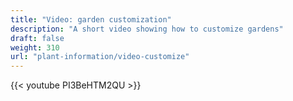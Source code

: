```yaml
---
title: "Video: garden customization"
description: "A short video showing how to customize gardens"
draft: false
weight: 310
url: "plant-information/video-customize"
---
```

{{< youtube PI3BeHTM2QU >}}
